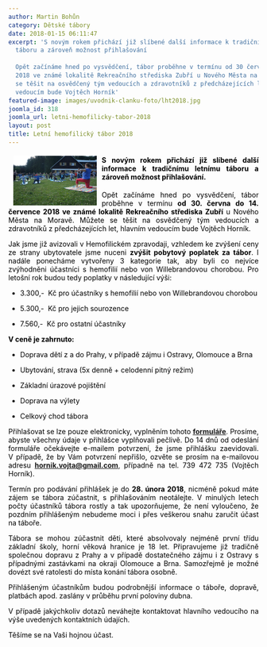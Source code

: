```yaml
---
author: Martin Bohůn
category: Dětské tábory
date: 2018-01-15 06:11:47
excerpt: 'S novým rokem přichází již slíbené další informace k tradičnímu letnímu
  táboru a zároveň možnost přihlašování

  Opět začínáme hned po vysvědčení, tábor proběhne v termínu od 30 června do 14 července
  2018 ve známé lokalitě Rekreačního střediska Zubří u Nového Města na Moravě Můžete
  se těšit na osvědčený tým vedoucích a zdravotníků z předcházejících let, hlavním
  vedoucím bude Vojtěch Horník'
featured-image: images/uvodnik-clanku-foto/lht2018.jpg
joomla_id: 318
joomla_url: letni-hemofilicky-tabor-2018
layout: post
title: Letní hemofilický tábor 2018
---
```


<h4 style="text-align: justify;"><img src="images/uvodnik-clanku-foto/lht2018.jpg" border="0" width="168" height="100" style="float: left; margin-left: 10px; margin-right: 10px;" /><span style="color: #000000;">S novým rokem přichází již slíbené další informace k tradičnímu letnímu táboru a zároveň možnost přihlašování.</span></h4>
<p style="text-align: justify;"><span style="color: #000000;">Opět začínáme hned po vysvědčení, tábor proběhne v termínu <strong>od 30. června do 14. července 2018 ve známé lokalitě Rekreačního střediska Zubří</strong> u Nového Města na Moravě. Můžete se těšit na osvědčený tým vedoucích a zdravotníků z předcházejících let, hlavním vedoucím bude Vojtěch Horník.</span></p>

<p style="text-align: justify;"><span style="color: #000000;">Jak jsme již avizovali v Hemofilickém zpravodaji, vzhledem ke zvýšení ceny ze strany ubytovatele jsme nuceni <strong>zvýšit pobytový poplatek za tábor</strong>. I nadále ponecháme vytvořeny 3 kategorie tak, aby byli co nejvíce zvýhodněni účastníci s hemofilií nebo von Willebrandovou chorobou. Pro letošní rok budou tedy poplatky v následující výši:</span></p>
<ul style="text-align: justify;">
<li><span style="color: #000000;">3.300,-  Kč pro účastníky s hemofilií nebo von Willebrandovou chorobou</span></li>
</ul>
<ul style="text-align: justify;">
<li><span style="color: #000000;">5.300,-  Kč pro jejich sourozence</span></li>
</ul>
<ul style="text-align: justify;">
<li><span style="color: #000000;">7.560,-  Kč pro ostatní účastníky</span></li>
</ul>
<p style="text-align: justify;"><span style="color: #000000;"><strong>V ceně je zahrnuto:</strong></span></p>
<ul style="text-align: justify;">
<li><span style="color: #000000;">Doprava dětí z a do Prahy, v případě zájmu i Ostravy, Olomouce a Brna</span></li>
</ul>
<ul style="text-align: justify;">
<li><span style="color: #000000;">Ubytování, strava (5x denně + celodenní pitný režim)</span></li>
</ul>
<ul style="text-align: justify;">
<li><span style="color: #000000;">Základní úrazové pojištění</span></li>
</ul>
<ul style="text-align: justify;">
<li><span style="color: #000000;">Doprava na výlety</span></li>
</ul>
<ul style="text-align: justify;">
<li><span style="color: #000000;">Celkový chod tábora</span></li>
</ul>
<p style="text-align: justify;"><span style="color: #000000;">Přihlašovat se lze pouze elektronicky, vyplněním tohoto</span> <strong><a href="https://docs.google.com/forms/d/e/1FAIpQLSc8lvjmMaBtkGxJUV7AEkiwNVjOWw8YyOK6KgYm3zpLxD9vnA/viewform" target="_blank" title="Letní hemofilický tábor 2018"><span style="text-decoration: underline;">formuláře</span></a></strong>. <span style="color: #000000;">Prosíme, abyste všechny údaje v přihlášce vyplňovali pečlivě. Do 14 dnů od odeslání formuláře očekávejte e-mailem potvrzení, že jsme přihlášku zaevidovali. V případě, že by Vám potvrzení nepřišlo, ozvěte se prosím na e-mailovou adresu</span> <strong><a href="mailto:hornik.vojta@gmail.com">hornik.vojta@gmail.com</a></strong>, <span style="color: #000000;">případně na tel. 739 472 735 (Vojtěch Horník).</span></p>
<p style="text-align: justify;"><span style="color: #000000;">Termín pro podávání přihlášek je do <strong>28. února 2018</strong>, nicméně pokud máte zájem se tábora zúčastnit, s přihlašováním neotálejte. V minulých letech počty účastníků tábora rostly a tak upozorňujeme, že není vyloučeno, že pozdním přihlášeným nebudeme moci i přes veškerou snahu zaručit účast na táboře.</span></p>
<p style="text-align: justify;"><span style="color: #000000;">Tábora se mohou zúčastnit děti, které absolvovaly nejméně první třídu základní školy, horní věková hranice je 18 let. Připravujeme již tradičně společnou dopravu z Prahy a v případě dostatečného zájmu i z Ostravy s případnými zastávkami na okraji Olomouce a Brna. Samozřejmě je možné dovézt své ratolesti do místa konání tábora osobně.</span></p>
<p style="text-align: justify;"><span style="color: #000000;">Přihlášeným účastníkům budou podrobnější informace o táboře, dopravě, platbách apod. zaslány v průběhu první poloviny dubna.</span></p>
<p style="text-align: justify;"><span style="color: #000000;">V případě jakýchkoliv dotazů neváhejte kontaktovat hlavního vedoucího na výše uvedených kontaktních údajích.</span></p>
<p style="text-align: justify;"><span style="color: #000000;">Těšíme se na Vaši hojnou účast.</span></p>